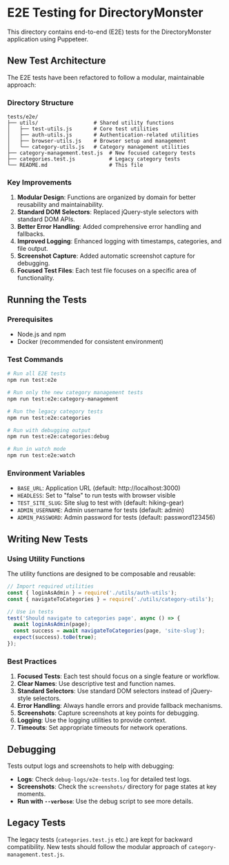 # E2E Testing for DirectoryMonster

This directory contains end-to-end (E2E) tests for the DirectoryMonster application using Puppeteer.

## New Test Architecture

The E2E tests have been refactored to follow a modular, maintainable approach:

### Directory Structure

```
tests/e2e/
├── utils/                  # Shared utility functions
│   ├── test-utils.js       # Core test utilities
│   ├── auth-utils.js       # Authentication-related utilities
│   ├── browser-utils.js    # Browser setup and management
│   └── category-utils.js   # Category management utilities
├── category-management.test.js  # New focused category tests
├── categories.test.js           # Legacy category tests
└── README.md                    # This file
```

### Key Improvements

1. **Modular Design**: Functions are organized by domain for better reusability and maintainability.
2. **Standard DOM Selectors**: Replaced jQuery-style selectors with standard DOM APIs.
3. **Better Error Handling**: Added comprehensive error handling and fallbacks.
4. **Improved Logging**: Enhanced logging with timestamps, categories, and file output.
5. **Screenshot Capture**: Added automatic screenshot capture for debugging.
6. **Focused Test Files**: Each test file focuses on a specific area of functionality.

## Running the Tests

### Prerequisites

- Node.js and npm
- Docker (recommended for consistent environment)

### Test Commands

```bash
# Run all E2E tests
npm run test:e2e

# Run only the new category management tests
npm run test:e2e:category-management

# Run the legacy category tests
npm run test:e2e:categories

# Run with debugging output
npm run test:e2e:categories:debug

# Run in watch mode
npm run test:e2e:watch
```

### Environment Variables

- `BASE_URL`: Application URL (default: http://localhost:3000)
- `HEADLESS`: Set to "false" to run tests with browser visible
- `TEST_SITE_SLUG`: Site slug to test with (default: hiking-gear)
- `ADMIN_USERNAME`: Admin username for tests (default: admin)
- `ADMIN_PASSWORD`: Admin password for tests (default: password123456)

## Writing New Tests

### Using Utility Functions

The utility functions are designed to be composable and reusable:

```javascript
// Import required utilities
const { loginAsAdmin } = require('./utils/auth-utils');
const { navigateToCategories } = require('./utils/category-utils');

// Use in tests
test('Should navigate to categories page', async () => {
  await loginAsAdmin(page);
  const success = await navigateToCategories(page, 'site-slug');
  expect(success).toBe(true);
});
```

### Best Practices

1. **Focused Tests**: Each test should focus on a single feature or workflow.
2. **Clear Names**: Use descriptive test and function names.
3. **Standard Selectors**: Use standard DOM selectors instead of jQuery-style selectors.
4. **Error Handling**: Always handle errors and provide fallback mechanisms.
5. **Screenshots**: Capture screenshots at key points for debugging.
6. **Logging**: Use the logging utilities to provide context.
7. **Timeouts**: Set appropriate timeouts for network operations.

## Debugging

Tests output logs and screenshots to help with debugging:

- **Logs**: Check `debug-logs/e2e-tests.log` for detailed test logs.
- **Screenshots**: Check the `screenshots/` directory for page states at key moments.
- **Run with `--verbose`**: Use the debug script to see more details.

## Legacy Tests

The legacy tests (`categories.test.js` etc.) are kept for backward compatibility. New tests should follow the modular approach of `category-management.test.js`.
